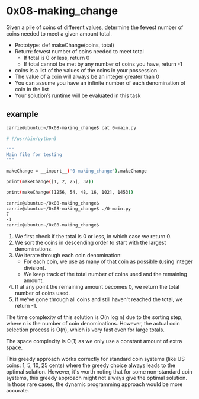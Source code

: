 # 0x08-making_change

Given a pile of coins of different values, determine the fewest number of coins needed to meet a given amount total.

- Prototype: def makeChange(coins, total)
- Return: fewest number of coins needed to meet total
  - If total is 0 or less, return 0
  - If total cannot be met by any number of coins you have, return -1
- coins is a list of the values of the coins in your possession
- The value of a coin will always be an integer greater than 0
- You can assume you have an infinite number of each denomination of coin in the list
- Your solution’s runtime will be evaluated in this task

## example

```bash
carrie@ubuntu:~/0x08-making_change$ cat 0-main.py

# !/usr/bin/python3

"""
Main file for testing
"""

makeChange = __import__('0-making_change').makeChange

print(makeChange([1, 2, 25], 37))

print(makeChange([1256, 54, 48, 16, 102], 1453))

carrie@ubuntu:~/0x08-making_change$
carrie@ubuntu:~/0x08-making_change$ ./0-main.py
7
-1
carrie@ubuntu:~/0x08-making_change$
```

1. We first check if the total is 0 or less, in which case we return 0.
2. We sort the coins in descending order to start with the largest denominations.
3. We iterate through each coin denomination:
   - For each coin, we use as many of that coin as possible (using integer division).
   - We keep track of the total number of coins used and the remaining amount.
4. If at any point the remaining amount becomes 0, we return the total number of coins used.
5. If we've gone through all coins and still haven't reached the total, we return -1.

The time complexity of this solution is O(n log n) due to the sorting step, where n is the number of coin denominations. However, the actual coin selection process is O(n), which is very fast even for large totals.

The space complexity is O(1) as we only use a constant amount of extra space.

This greedy approach works correctly for standard coin systems (like US coins: 1, 5, 10, 25 cents) where the greedy choice always leads to the optimal solution. However, it's worth noting that for some non-standard coin systems, this greedy approach might not always give the optimal solution. In those rare cases, the dynamic programming approach would be more accurate.

